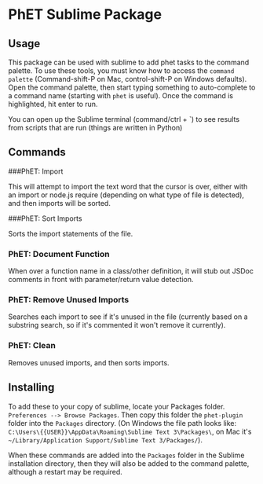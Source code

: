 # PhET Sublime Package

## Usage

This package can be used with sublime to add phet tasks to the command palette. To use these tools, you must know how to
access the `command palette` (Command-shift-P on Mac, control-shift-P on Windows defaults). Open the command palette,
then start typing something to auto-complete to a command name (starting with `phet` is useful). Once the command is
highlighted, hit enter to run.

You can open up the Sublime terminal (command/ctrl + \`) to see results from scripts that are run (things are written in
Python)

## Commands

###PhET: Import

This will attempt to import the text word that the cursor is over, either with an import or node.js require (depending
on what type of file is detected), and then imports will be sorted.

###PhET: Sort Imports

Sorts the import statements of the file.

### PhET: Document Function

When over a function name in a class/other definition, it will stub out JSDoc comments in front with parameter/return
value detection.

### PhET: Remove Unused Imports

Searches each import to see if it's unused in the file (currently based on a substring search, so if it's commented it
won't remove it currently).

### PhET: Clean

Removes unused imports, and then sorts imports.

## Installing

To add these to your copy of sublime, locate your Packages folder. `Preferences --> Browse Packages`. Then copy this
folder the  `phet-plugin` folder into the `Packages` directory. (On Windows the file path looks like:
`C:\Users\{{USER}}\AppData\Roaming\Sublime Text 3\Packages\`, on Mac
it's `~/Library/Application Support/Sublime Text 3/Packages/`).

When these commands are added into the `Packages` folder in the Sublime installation directory, then they will also be
added to the command palette, although a restart may be required.

